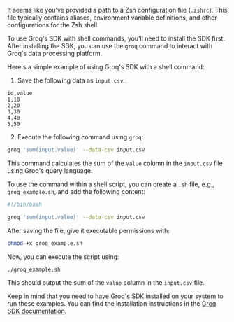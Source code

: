 It seems like you've provided a path to a Zsh configuration file (`.zshrc`). This file typically contains aliases, environment variable definitions, and other configurations for the Zsh shell.

To use Groq's SDK with shell commands, you'll need to install the SDK first. After installing the SDK, you can use the `groq` command to interact with Groq's data processing platform.

Here's a simple example of using Groq's SDK with a shell command:

1. Save the following data as `input.csv`:

```
id,value
1,10
2,20
3,30
4,40
5,50
```

2. Execute the following command using `groq`:

```bash
groq 'sum(input.value)' --data-csv input.csv
```

This command calculates the sum of the `value` column in the `input.csv` file using Groq's query language.

To use the command within a shell script, you can create a `.sh` file, e.g., `groq_example.sh`, and add the following content:

```bash
#!/bin/bash

groq 'sum(input.value)' --data-csv input.csv
```

After saving the file, give it executable permissions with:

```bash
chmod +x groq_example.sh
```

Now, you can execute the script using:

```bash
./groq_example.sh
```

This should output the sum of the `value` column in the `input.csv` file.

Keep in mind that you need to have Groq's SDK installed on your system to run these examples. You can find the installation instructions in the [Groq SDK documentation](https://docs.groq.com/sdk/install).